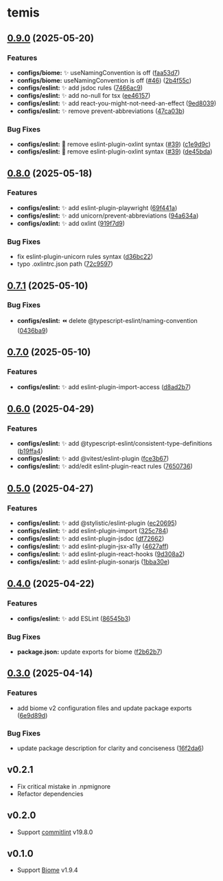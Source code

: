 # temis

## [0.9.0](https://github.com/mewisland/temis/compare/v0.8.0...v0.9.0) (2025-05-20)


### Features

* **configs/biome:** ✨ useNamingConvention is off ([faa53d7](https://github.com/mewisland/temis/commit/faa53d7162095aa7a7d12a66f00f1040244ab008))
* **configs/biome:** useNamingConvention is off ([#46](https://github.com/mewisland/temis/issues/46)) ([2b4f55c](https://github.com/mewisland/temis/commit/2b4f55c9c1ce9470b63bd22ed04fc265167862a8))
* **configs/eslint:** ✨ add jsdoc rules ([7466ac9](https://github.com/mewisland/temis/commit/7466ac9253333d97cef2712b3a1cb2592e52207e))
* **configs/eslint:** ✨ add no-null for tsx ([ee46157](https://github.com/mewisland/temis/commit/ee461578cb02c5f7b539a34aa6d964a06f282b59))
* **configs/eslint:** ✨ add react-you-might-not-need-an-effect ([9ed8039](https://github.com/mewisland/temis/commit/9ed803944eedb608087a0bf4a5b6d7720a82631c))
* **configs/eslint:** ✨ remove prevent-abbreviations ([47ca03b](https://github.com/mewisland/temis/commit/47ca03b464d0430a666d0c4e3b9946c6e23790b1))


### Bug Fixes

* **configs/eslint:** 🐛 remove eslint-plugin-oxlint syntax ([#39](https://github.com/mewisland/temis/issues/39)) ([c1e9d9c](https://github.com/mewisland/temis/commit/c1e9d9c3f17517a2272e301a8bcee3be04e47d87))
* **configs/eslint:** 🐛 remove eslint-plugin-oxlint syntax ([#39](https://github.com/mewisland/temis/issues/39)) ([de45bda](https://github.com/mewisland/temis/commit/de45bdaa2333a3529b58d7fa7e6dc70acdd4bace))

## [0.8.0](https://github.com/mewisland/temis/compare/v0.7.1...v0.8.0) (2025-05-18)


### Features

* **configs/eslint:** ✨ add eslint-plugin-playwright ([69f441a](https://github.com/mewisland/temis/commit/69f441a21c9e0f6be077f47adc9589a6d3e2d415))
* **configs/eslint:** ✨ add unicorn/prevent-abbreviations ([94a634a](https://github.com/mewisland/temis/commit/94a634a8425f748af711a90a46292e39fd7a4420))
* **configs/oxlint:** ✨ add oxlint ([919f7d9](https://github.com/mewisland/temis/commit/919f7d9dfcaa80231e613da8137bc1c3fe14fe58))


### Bug Fixes

* fix eslint-plugin-unicorn rules syntax ([d36bc22](https://github.com/mewisland/temis/commit/d36bc22f6bd5428ebbab9448bb2a0bbd28d77a38))
* typo .oxlintrc.json path ([72c9597](https://github.com/mewisland/temis/commit/72c959716f7a8779857dac84d8a52a6cc61feb01))

## [0.7.1](https://github.com/mewisland/temis/compare/v0.7.0...v0.7.1) (2025-05-10)


### Bug Fixes

* **configs/eslint:** ⏪️ delete @typescript-eslint/naming-convention ([0436ba9](https://github.com/mewisland/temis/commit/0436ba903bc24e36a8dc6694d177350c5cabd984))

## [0.7.0](https://github.com/mewisland/temis/compare/v0.6.0...v0.7.0) (2025-05-10)


### Features

* **configs/eslint:** ✨ add eslint-plugin-import-access ([d8ad2b7](https://github.com/mewisland/temis/commit/d8ad2b7d6f775c2023a31ac08ae4381e668f4173))

## [0.6.0](https://github.com/mewisland/temis/compare/v0.5.0...v0.6.0) (2025-04-29)


### Features

* **configs/eslint:** ✨ add @typescript-eslint/consistent-type-definitions ([b19ffa4](https://github.com/mewisland/temis/commit/b19ffa418862995f68bb087f9d6f912452cb1792))
* **configs/eslint:** ✨ add @vitest/eslint-plugin ([fce3b67](https://github.com/mewisland/temis/commit/fce3b679fcf199357fe23f6d67536d77c259dbee))
* **configs/eslint:** ✨ add/edit eslint-plugin-react rules ([7650736](https://github.com/mewisland/temis/commit/76507360af294b9d3a3a83c760d15f363efdb84c))

## [0.5.0](https://github.com/mewisland/temis/compare/v0.4.0...v0.5.0) (2025-04-27)


### Features

* **configs/eslint:** ✨ add @stylistic/eslint-plugin ([ec20695](https://github.com/mewisland/temis/commit/ec20695ce92a965218cf085a8aeddb3baa2ed33b))
* **configs/eslint:** ✨ add eslint-plugin-import ([325c784](https://github.com/mewisland/temis/commit/325c784a2b9c102b7a7afad3e22ed29d775a49ab))
* **configs/eslint:** ✨ add eslint-plugin-jsdoc ([df72662](https://github.com/mewisland/temis/commit/df7266294a6a5280a4e1cf2819a9f98dd0f5664e))
* **configs/eslint:** ✨ add eslint-plugin-jsx-a11y ([4627aff](https://github.com/mewisland/temis/commit/4627affacd6e2a71bd286604f002c5e76e66fa97))
* **configs/eslint:** ✨ add eslint-plugin-react-hooks ([9d308a2](https://github.com/mewisland/temis/commit/9d308a230a27d0236663da397d0e47aa8161848e))
* **configs/eslint:** ✨ add eslint-plugin-sonarjs ([1bba30e](https://github.com/mewisland/temis/commit/1bba30ed8c8523a02c2e235b6d702bee9d2b91ca))

## [0.4.0](https://github.com/mewisland/temis/compare/v0.3.0...v0.4.0) (2025-04-22)


### Features

* **configs/eslint:** ✨ add ESLint ([86545b3](https://github.com/mewisland/temis/commit/86545b3c8c80b4041fe9798f084552cb5dec6de8))


### Bug Fixes

* **package.json:** update exports for biome ([f2b62b7](https://github.com/mewisland/temis/commit/f2b62b7b671e907fcd7b9759b3e1c69349fcfd6f))

## [0.3.0](https://github.com/mewisland/temis/compare/v0.2.1...v0.3.0) (2025-04-14)


### Features

* add biome v2 configuration files and update package exports ([6e9d89d](https://github.com/mewisland/temis/commit/6e9d89d7e09bf8102eb8793dfc32c8ae73d688fb))


### Bug Fixes

* update package description for clarity and conciseness ([16f2da6](https://github.com/mewisland/temis/commit/16f2da6ede2f292ae38493cd47d4e1366a6ae8e8))

## v0.2.1

- Fix critical mistake in .npmignore
- Refactor dependencies

## v0.2.0

- Support [commitlint](https://github.com/conventional-changelog/commitlint) v19.8.0

## v0.1.0

- Support [Biome](https://github.com/biomejs/biome) v1.9.4
